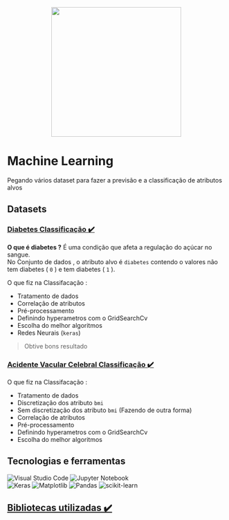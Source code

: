 <div align=center>
    <img src="https://images.pexels.com/photos/4578660/pexels-photo-4578660.jpeg?auto=compress&cs=tinysrgb&w=1260&h=750&dpr=1" height=300 />
</div>


# Machine Learning 
Pegando vários dataset para fazer a previsão e a classificação de atributos alvos 

## Datasets

### [Diabetes Classificação ✔️](src/DiabetesPrediction.ipynb) 

__O que é diabetes ?__ É uma condição que afeta a regulação do açúcar no sangue. \
No Conjunto de dados , o atributo alvo é `diabetes` contendo o valores não tem diabetes ( `0` ) e  tem diabetes ( `1` ).

O que fiz na Classifacação :
* Tratamento de dados
* Correlação de atributos
* Pré-processamento 
* Definindo hyperametros com o GridSearchCv
* Escolha do melhor algoritmos
* Redes Neurais (`keras`)
> Obtive bons resultado

### [Acidente Vacular Celebral Classificação ✔️](src/StrokePrediction.ipynb)
O que fiz na Classifacação :
* Tratamento de dados
* Discretização dos atributo `bmi` 
* Sem discretização dos atributo `bmi` (Fazendo de outra forma)
* Correlação de atributos
* Pré-processamento 
* Definindo hyperametros com o GridSearchCv
* Escolha do melhor algoritmos


## Tecnologias e ferramentas
![Visual Studio Code](https://img.shields.io/badge/Visual%20Studio%20Code-0078d7.svg?style=for-the-badge&logo=visual-studio-code&logoColor=white)
![Jupyter Notebook](https://img.shields.io/badge/jupyter-%23FA0F00.svg?style=for-the-badge&logo=jupyter&logoColor=white)\
![Keras](https://img.shields.io/badge/Keras-%23D00000.svg?style=for-the-badge&logo=Keras&logoColor=white)
![Matplotlib](https://img.shields.io/badge/Matplotlib-%23ffffff.svg?style=for-the-badge&logo=Matplotlib&logoColor=black)
![Pandas](https://img.shields.io/badge/pandas-%23150458.svg?style=for-the-badge&logo=pandas&logoColor=white)
![scikit-learn](https://img.shields.io/badge/scikit--learn-%23F7931E.svg?style=for-the-badge&logo=scikit-learn&logoColor=white)



## [Bibliotecas utilizadas ✔️](libs/requeriments.txt)



